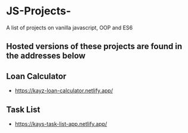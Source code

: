 # JS-Projects-
A list of projects on vanilla javascript, OOP and ES6 


## Hosted versions of these projects are found in the addresses below 

## Loan Calculator 
- https://kayz-loan-calculator.netlify.app/
## Task List
- https://kays-task-list-app.netlify.app/
